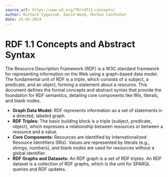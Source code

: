 ```yaml
---
source_url: https://www.w3.org/TR/rdf11-concepts/
author: Richard Cyganiak, David Wood, Markus Lanthaler
date: 25-02-2014
---
```


# RDF 1.1 Concepts and Abstract Syntax

The Resource Description Framework (RDF) is a W3C standard framework for representing information on the Web using a graph-based data model. The fundamental unit of RDF is a triple, which consists of a subject, a predicate, and an object, forming a statement about a resource. This document defines the formal concepts and abstract syntax that provide the foundation for RDF semantics, detailing core components like IRIs, literals, and blank nodes.

*   **Graph Data Model:** RDF represents information as a set of statements in a directed, labeled graph.
*   **RDF Triples:** The basic building block is a triple (subject, predicate, object), which expresses a relationship between resources or between a resource and a value.
*   **Core Components:** Resources are identified by Internationalized Resource Identifiers (IRIs). Values are represented by literals (e.g., strings, numbers), and blank nodes are used for resources without a global identifier.
*   **RDF Graphs and Datasets:** An RDF graph is a set of RDF triples. An RDF dataset is a collection of RDF graphs, which is the unit for SPARQL queries and RDF updates.